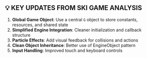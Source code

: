## 💡 KEY UPDATES FROM SKI GAME ANALYSIS

1. **Global Game Object**: Use a central `G` object to store constants, resources, and shared state
2. **Simplified Engine Integration**: Cleaner initialization and callback structure
3. **Particle Effects**: Add visual feedback for collisions and actions
4. **Clean Object Inheritance**: Better use of EngineObject pattern
5. **Input Handling**: Improved touch and keyboard controls


